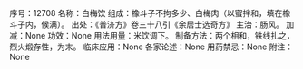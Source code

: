 序号：12708
名称：白梅饮
组成：橡斗子不拘多少、白梅肉（以蜜拌和，填在橡斗子内，候满）。
出处：《普济方》卷三十八引《余居士选奇方》
主治：肠风。
加减：None
功效：None
用法用量：米饮调下。
制备方法：两个相和，铁线扎之，烈火煅存性，为末。
临床应用：None
各家论述：None
用药禁忌：None
附注：None
